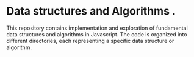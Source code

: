 # Data structures and Algorithms .

This repository contains implementation and exploration of fundamental data structures and algorithms in Javascript. The code is organized into different directories, each representing a specific data structure or algorithm.
